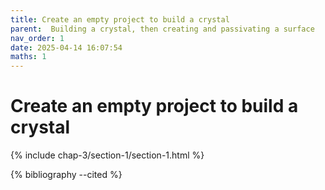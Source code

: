 ```yaml
---
title: Create an empty project to build a crystal
parent:  Building a crystal, then creating and passivating a surface
nav_order: 1
date: 2025-04-14 16:07:54
maths: 1
---
```


# Create an empty project to build a crystal

{% include chap-3/section-1/section-1.html %}

{% bibliography --cited %}
